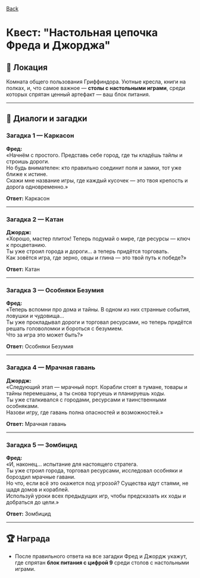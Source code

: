 [Back](index.md)

# Квест: "Настольная цепочка Фреда и Джорджа"

## 🏰 Локация
Комната общего пользования Гриффиндора. Уютные кресла, книги на полках, и, что самое важное — **столы с настольными играми**, среди которых спрятан ценный артефакт — ваш блок питания.


---

## 💬 Диалоги и загадки

### Загадка 1 — Каркасон
**Фред:**  
«Начнём с простого. Представь себе город, где ты кладёшь тайлы и строишь дороги.  
Но будь внимателен: кто правильно соединит поля и замки, тот уже ближе к истине.  
Скажи мне название игры, где каждый кусочек — это твоя крепость и дорога одновременно.»

**Ответ:** Каркасон

---

### Загадка 2 — Катан
**Джордж:**  
«Хорошо, мастер плиток! Теперь подумай о мире, где ресурсы — ключ к процветанию.  
Ты уже строил города и дороги… а теперь придётся торговать.  
Как зовётся игра, где зерно, овцы и глина — это твой путь к победе?»

**Ответ:** Катан

---

### Загадка 3 — Особняки Безумия
**Фред:**  
«Теперь вспомни про дома и тайны. В одном из них странные события, ловушки и чудовища…  
Ты уже прокладывал дороги и торговал ресурсами, но теперь придётся решать головоломки и бороться с безумием.  
Что за игра это может быть?»

**Ответ:** Особняки Безумия

---

### Загадка 4 — Мрачная гавань
**Джордж:**  
«Следующий этап — мрачный порт. Корабли стоят в тумане, товары и тайны перемешаны, а ты снова торгуешь и планируешь ходы.  
Ты уже сталкивался с городами, ресурсами и таинственными особняками.  
Назови игру, где гавань полна опасностей и возможностей.»

**Ответ:** Мрачная гавань

---

### Загадка 5 — Зомбицид
**Фред:**  
«И, наконец… испытание для настоящего стратега.  
Ты уже строил города, торговал ресурсами, исследовал особняки и бороздил мрачные гавани.  
Но что, если всё это окажется под угрозой? Существа идут стаями, не щадя домов и кораблей.  
Используй уроки всех предыдущих игр, чтобы предсказать их ходы и добраться до цели.»

**Ответ:** Зомбицид

---

## 🏆 Награда
- После правильного ответа на все загадки Фред и Джордж укажут, где спрятан **блок питания с цифрой 9** среди столов с настольными играми.